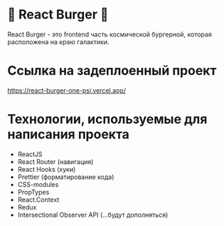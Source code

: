 # 🍔 React Burger 🍔

React Burger - это frontend часть космической бургерной, которая расположена на краю галактики.

# Ссылка на задеплоенный проект

https://react-burger-one-psi.vercel.app/

# Технологии, используемые для написания проекта

- ReactJS
- React Router (навигация)
- React Hooks (хуки)
- Prettier (форматирование кода)
- CSS-modules
- PropTypes
- React.Context
- Redux
- Intersectional Observer API
  (...будут дополняться)
